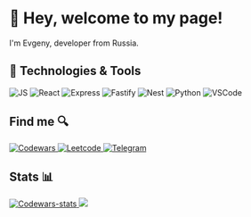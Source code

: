 <h1>👋 Hey, welcome to my page!</h1>

<p>I'm Evgeny, developer from Russia.</p>

<h2>🔧 Technologies & Tools</h2>
<p>
    <img alt="JS" src="https://img.shields.io/badge/-JavaScript-090909?style=for-the-badge&logo=javascript" />
    <img alt="React" src="https://img.shields.io/badge/-REACTJS-090909?style=for-the-badge&logo=react" />
    <img alt="Express" src="https://img.shields.io/badge/-EXPRESS-090909?style=for-the-badge&logo=EXPRESS&logoColor=0FE30D" />
    <img alt="Fastify" src="https://img.shields.io/badge/-FASTIFY-090909?style=for-the-badge&logo=fastify&logoColor=" />
    <img alt="Nest" src="https://img.shields.io/badge/-NESTJS-090909?style=for-the-badge&logo=nestjs&logoColor=e93333" />
    <img alt="Python" src="https://img.shields.io/badge/-PYTHON-090909?style=for-the-badge&logo=python" />
    <img alt="VSCode" src="https://img.shields.io/badge/-VS%20Code-090909?style=for-the-badge&logo=visual-studio-code&logoColor=3C9AFF" />
</p>

<h2>Find me 🔍</h2>
<p>
    <a href="https://www.codewars.com/users/nodewalker">
        <img alt="Codewars" src="https://img.shields.io/badge/-Codewars-090909?style=for-the-badge&logo=codewars&logoColor=B1361E"/>
    </a>
    <a href="https://leetcode.com/nodewalker/">
        <img alt="Leetcode" src="https://img.shields.io/badge/-Leetcode-090909?style=for-the-badge&logo=leetcode&logoColor=FFA116"/>
    </a>
    <a href="https://t.me/weavve">
        <img alt="Telegram" src="https://img.shields.io/badge/-Telegram-090909?style=for-the-badge&logo=telegram&logoColor=26A5E4"/>
    </a>
</p>

<h2>Stats 📊</h2>
<p>
    <a href="https://www.codewars.com/users/nodewalker">
        <img alt="Codewars-stats" src="https://github.r2v.ch/codewars?user=nodewalker&top_languages=true&name=true&theme=gradient"/>
    </a>
    <a href="https://leetcode.com/nodewalker/">
        <img src="https://leetcard.jacoblin.cool/nodewalker?theme=dark&font=Maven%20Pro&ext=heatmap"/>
    </a>
</p>
